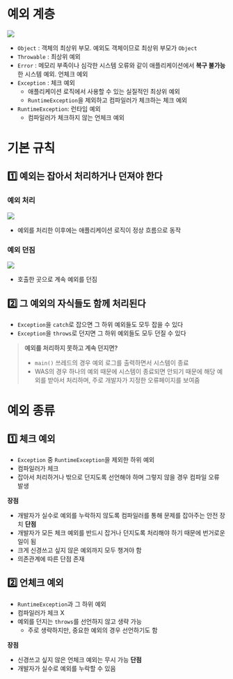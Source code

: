 # 예외 계층
![](https://i.imgur.com/1svIZ7v.png)
- `Object` : 객체의 최상위 부모. 예외도 객체이므로 최상위 부모가 `Object`
- `Throwable` : 최상위 예외
- `Error` : 메모리 부족이나 심각한 시스템 오류와 같이 애플리케이션에서 **복구 불가능**한 시스템 예외. 언체크 예외
- `Exception` : 체크 예외
	- 애플리케이션 로직에서 사용할 수 있는 실질적인 최상위 예외
	- `RuntimeException`을 제외하고 컴파일러가 체크하는 체크 예외
- `RuntimeException`: 런타임 예외
	- 컴파일러가 체크하지 않는 언체크 예외
# 기본 규칙
## 1️⃣ 예외는 잡아서 처리하거나 던져야 한다
### 예외 처리
![](https://i.imgur.com/UODhm92.png)
- 예외를 처리한 이후에는 애플리케이션 로직이 정상 흐름으로 동작
### 예외 던짐
![](https://i.imgur.com/YFn7ixE.png)
- 호출한 곳으로 계속 예외를 던짐
## 2️⃣ 그 예외의 자식들도 함께 처리된다
- `Exception`을 `catch`로 잡으면 그 하위 예외들도 모두 잡을 수 있다
- `Exception`을 `throws`로 던지면 그 하위 예외들도 모두 던질 수 있다

> **예외를 처리하지 못하고 계속 던지면?**
> - `main()` 쓰레드의 경우 예외 로그를 출력하면서 시스템이 종료
> - WAS의 경우 하나의 예외 때문에 시스템이 종료되면 안되기 때문에 해당 예외를 받아서 처리하며, 주로 개발자가 지정한 오류페이지를 보여줌
# 예외 종류
## 1️⃣ 체크 예외
- `Exception` 중 `RuntimeException`을 제외한 하위 예외
- 컴파일러가 체크
- 잡아서 처리하거나 밖으로 던지도록 선언해야 하며 그렇지 않을 경우 컴파일 오류 발생

**장점**
- 개발자가 실수로 예외를 누락하지 않도록 컴파일러를 통해 문제를 잡아주는 안전 장치
**단점**
- 개발자가 모든 체크 예외를 반드시 잡거나 던지도록 처리해야 하기 때문에 번거로운 일이 됨
- 크게 신경쓰고 싶지 않은 예외까지 모두 챙겨야 함
- 의존관계에 따른 단점 존재
## 2️⃣ 언체크 예외
- `RuntimeException`과 그 하위 예외
- 컴파일러가 체크 X
- 예외를 던지는 `throws`를 선언하지 않고 생략 가능
	- 주로 생략하지만, 중요한 예외의 경우 선언하기도 함

**장점**
- 신경쓰고 싶지 않은 언체크 예외는 무시 가능
**단점**
- 개발자가 실수로 예외를 누락할 수 있음
